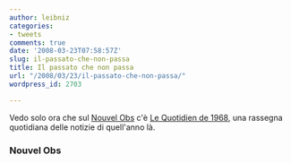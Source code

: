 ```yaml
---
author: leibniz
categories:
- tweets
comments: true
date: '2008-03-23T07:58:57Z'
slug: il-passato-che-non-passa
title: Il passato che non passa
url: "/2008/03/23/il-passato-che-non-passa/"
wordpress_id: 2703

---
```

Vedo solo ora che sul [Nouvel Obs](http://tempsreel.nouvelobs.com/actualites/societe/20080320.OBS5964/mai_68_sur_nouvelobs.com.html) c'è [Le Quotidien de 1968](http://tempsreel.nouvelobs.com/speciales/le_quotidien_de_1968/), una rassegna quotidiana delle notizie di quell'anno là.


### Nouvel Obs

